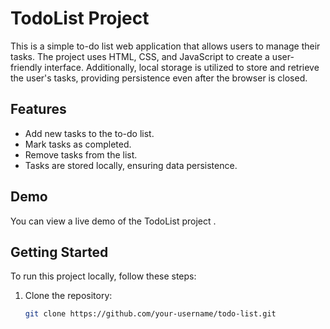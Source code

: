 # TodoList Project

This is a simple to-do list web application that allows users to manage their tasks. The project uses HTML, CSS, and JavaScript to create a user-friendly interface. Additionally, local storage is utilized to store and retrieve the user's tasks, providing persistence even after the browser is closed.

## Features

- Add new tasks to the to-do list.
- Mark tasks as completed.
- Remove tasks from the list.
- Tasks are stored locally, ensuring data persistence.

## Demo

You can view a live demo of the TodoList project .

## Getting Started

To run this project locally, follow these steps:

1. Clone the repository:

   ```bash
   git clone https://github.com/your-username/todo-list.git
